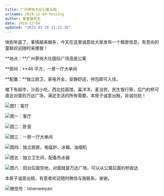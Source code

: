 ```yaml
---
title: 广州萝岗大壮公寓出租
urlname: 2019-12-04-housing
author: 章鱼猫先生
date: 2019-12-04
updated: "2023-03-20 11:22:36"
---
```


快到年底了，事情越来越多，今天在这里诚意给大家发布一个租房信息，有意向的童鞋欢迎随时来撩我！

**地点：**广州萝岗大壮国际广场高层公寓

**房间：**46 平方，一房一厅大单间

**配置：**独立厨卫，家电齐全，安静舒适，拎包即可入住。

楼下有超市，沙县小吃，西北拉面馆，喜洋洋，麦当劳，民生银行等，后门的桥可直达对面的万达广场，满足生活的所有需要。本房子诚意出租，非诚勿扰！

![图1：客厅](https://shub.weiyan.tech/yuque/elog-notebook-img/Fnnd-hJS2Z9l4ZVqlHoBJlbk_2Bw.png "图1：客厅")

![图一：客厅](https://shub.weiyan.tech/yuque/elog-notebook-img/Fnnd-hJS2Z9l4ZVqlHoBJlbk_2Bw.png "图一：客厅")

![图二：卧室](https://shub.weiyan.tech/yuque/elog-notebook-img/FnaUaD5QMIN9kZGky0ItpAE_Lu_d.png "图二：卧室")

![图三：一房一厅大单间](https://shub.weiyan.tech/yuque/elog-notebook-img/Fu1C2BhC49ud5cG-hfuoDQpz1A5M.png "图三：一房一厅大单间")

![图四：独立厨房，电磁炉、冰箱、油烟机](https://shub.weiyan.tech/yuque/elog-notebook-img/FqfZf6bttnP8t1nV-Zxl1SxVUmnz.png "图四：独立厨房，电磁炉、冰箱、油烟机")

![图五：独立卫生间，配备热水器](https://shub.weiyan.tech/yuque/elog-notebook-img/Fs4XxnPyffOxLimhEj4Y7gVsC6PI.png "图五：独立卫生间，配备热水器")

![图六：阳台后面空地，对面就是万达广场，可以从公寓后面的桥直达](https://shub.weiyan.tech/yuque/elog-notebook-img/FqTtbn4MW8PpTpN726N0LKZUkIXh.png "图六：阳台后面空地，对面就是万达广场，可以从公寓后面的桥直达")

本房子诚意出租，有意者欢迎随时微信与我联系，谢谢。

![微信号：ishenweiyan](https://shub.weiyan.tech/yuque/elog-notebook-img/FmiDBK7HYPAmBfrqM9yiVyrnFMvH.jpeg "微信号：ishenweiyan")
